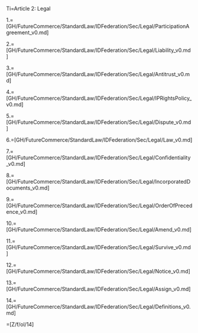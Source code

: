 Ti=Article 2: Legal

1.=[GH/FutureCommerce/StandardLaw/IDFederation/Sec/Legal/ParticipationAgreement_v0.md]

2.=[GH/FutureCommerce/StandardLaw/IDFederation/Sec/Legal/Liability_v0.md]

3.=[GH/FutureCommerce/StandardLaw/IDFederation/Sec/Legal/Antitrust_v0.md]

4.=[GH/FutureCommerce/StandardLaw/IDFederation/Sec/Legal/IPRightsPolicy_v0.md]

5.=[GH/FutureCommerce/StandardLaw/IDFederation/Sec/Legal/Dispute_v0.md]

6.=[GH/FutureCommerce/StandardLaw/IDFederation/Sec/Legal/Law_v0.md]

7.=[GH/FutureCommerce/StandardLaw/IDFederation/Sec/Legal/Confidentiality_v0.md]

8.=[GH/FutureCommerce/StandardLaw/IDFederation/Sec/Legal/IncorporatedDocuments_v0.md]

9.=[GH/FutureCommerce/StandardLaw/IDFederation/Sec/Legal/OrderOfPrecedence_v0.md]

10.=[GH/FutureCommerce/StandardLaw/IDFederation/Sec/Legal/Amend_v0.md]

11.=[GH/FutureCommerce/StandardLaw/IDFederation/Sec/Legal/Survive_v0.md]

12.=[GH/FutureCommerce/StandardLaw/IDFederation/Sec/Legal/Notice_v0.md]

13.=[GH/FutureCommerce/StandardLaw/IDFederation/Sec/Legal/Assign_v0.md]

14.=[GH/FutureCommerce/StandardLaw/IDFederation/Sec/Legal/Definitions_v0.md]

=[Z/f/ol/14]
